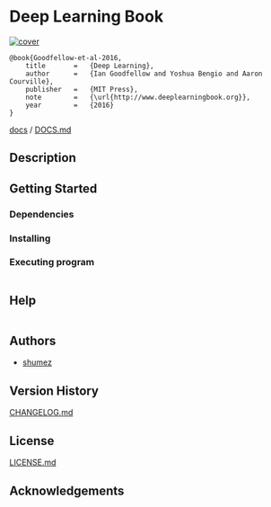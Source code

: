 <!--
@Author: shumez
@Date:   2018-07-05 13:44:67
@Project:  deeplearningbook
@Filename: README.md
@Last modified by:   shumez
@Last modified time: 2018-07-05 13:48:94
-->


# Deep Learning Book

[![cover](https://images-na.ssl-images-amazon.com/images/I/61fim5QqaqL._SX373_BO1,204,203,200_.jpg)][img]


```
@book{Goodfellow-et-al-2016,
    title       =   {Deep Learning},
    author      =   {Ian Goodfellow and Yoshua Bengio and Aaron Courville},
    publisher   =   {MIT Press},
    note        =   {\url{http://www.deeplearningbook.org}},
    year        =   {2016}
}
```


[docs] / [DOCS.md]


## Description


## Getting Started



### Dependencies



### Installing



### Executing program

```
```

## Help

```
```

## Authors

* [shumez]

## Version History

[CHANGELOG.md]

## License

[LICENSE.md]


## Acknowledgements


<!-- ------------------------------- -->
[shumez]: shumez
[img]: img/
[DOCS.md]: docs/DOCS.md
[docs]: docs/
[CHANGELOG.md]: CHANGELOG.md
[LICENSE.md]: LICENSE.md
